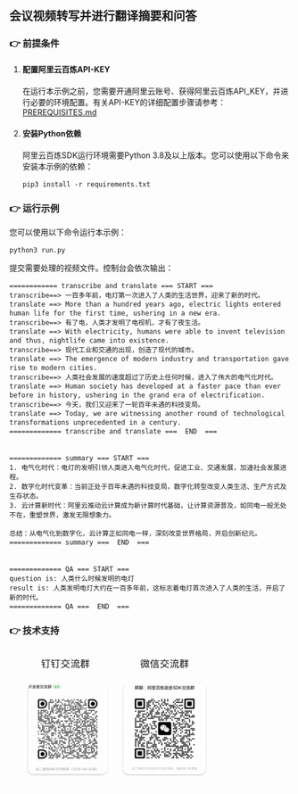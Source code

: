 
[comment]: # (title and brief introduction of the sample)
## 会议视频转写并进行翻译摘要和问答

[comment]: # (prerequisites)
### :point_right: 前提条件

1. #### 配置阿里云百炼API-KEY

    在运行本示例之前，您需要开通阿里云账号、获得阿里云百炼API_KEY，并进行必要的环境配置。有关API-KEY的详细配置步骤请参考：[PREREQUISITES.md](../../../../PREREQUISITES.md)

2. #### 安装Python依赖

    阿里云百炼SDK运行环境需要Python 3.8及以上版本。您可以使用以下命令来安装本示例的依赖：
    ```commandline
    pip3 install -r requirements.txt
    ```

[comment]: # (how to run the sample and expected results)
### :point_right: 运行示例
您可以使用以下命令运行本示例：

```commandline
python3 run.py
```
提交需要处理的视频文件。控制台会依次输出：
```text
============ transcribe and translate === START ===
transcribe==> 一百多年前，电灯第一次进入了人类的生活世界，迎来了新的时代。
translate ==> More than a hundred years ago, electric lights entered human life for the first time, ushering in a new era.
transcribe==> 有了电，人类才发明了电视机，才有了夜生活。
translate ==> With electricity, humans were able to invent television and thus, nightlife came into existence.
transcribe==> 现代工业和交通的出现，创造了现代的城市。
translate ==> The emergence of modern industry and transportation gave rise to modern cities.
transcribe==> 人类社会发展的速度超过了历史上任何时候，进入了伟大的电气化时代。
translate ==> Human society has developed at a faster pace than ever before in history, ushering in the grand era of electrification.
transcribe==> 今天，我们又迎来了一轮百年未遇的科技变局。
translate ==> Today, we are witnessing another round of technological transformations unprecedented in a century.
============= transcribe and translate ===  END  ===


============= summary === START ===
1. 电气化时代：电灯的发明引领人类进入电气化时代，促进工业、交通发展，加速社会发展进程。
2. 数字化时代变革：当前正处于百年未遇的科技变局，数字化转型改变人类生活、生产方式及生存状态。
3. 云计算新时代：阿里云推动云计算成为新计算时代基础，让计算资源普及，如同电一般无处不在，重塑世界，激发无限想象力。

总结：从电气化到数字化，云计算正如同电一样，深刻改变世界格局，开启创新纪元。
============= summary ===  END  ===


============= QA === START ===
question is: 人类什么时候发明的电灯
result is: 人类发明电灯大约在一百多年前，这标志着电灯首次进入了人类的生活，开启了新的时代。
============= QA ===  END  ===
```

[comment]: # (technical support of the sample)
### :point_right: 技术支持
<img src="../../../../docs/image/groups.png" width="400"/>

    